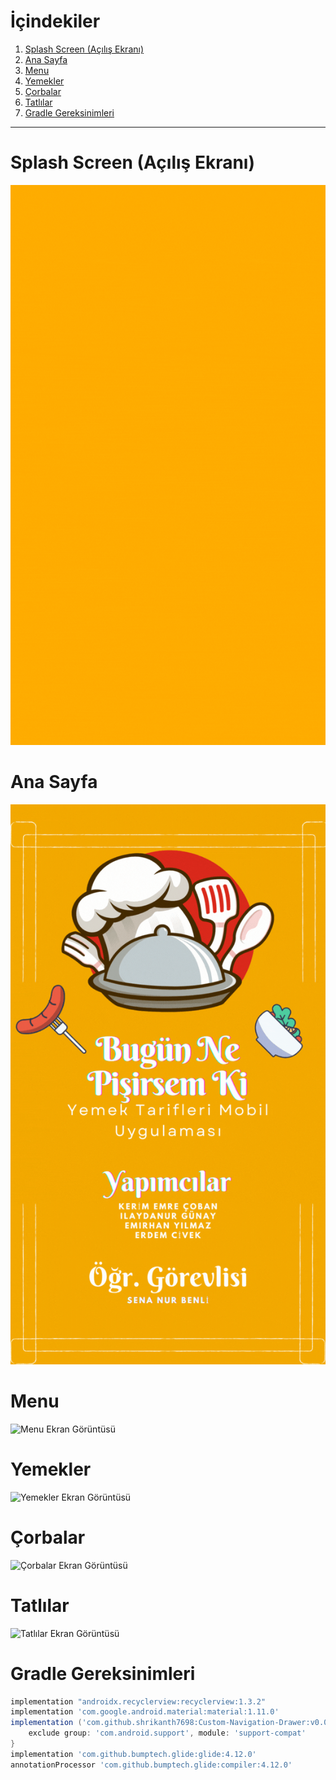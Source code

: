 # İçindekiler

1. [Splash Screen (Açılış Ekranı)](#splash-screen-a%C3%A7%C4%B1l%C4%B1%C5%9F-ekran%C4%B1)
2. [Ana Sayfa](#ana-sayfa)
3. [Menu](#menu)
4. [Yemekler](#yemekler)
5. [Çorbalar](#%C3%A7orbalar)
6. [Tatlılar](#tatl%C4%B1lar)
7. [Gradle Gereksinimleri](#gradle-gereksinimleri)

---

# **Splash Screen (Açılış Ekranı)**  
![Splash Screen Ekran Görüntüsü](./app/src/main/res/drawable/bnpk_splash_screen_animated.gif)  

# **Ana Sayfa**  
![Ana Sayfa Ekran Görüntüsü](./app/src/main/res/drawable/anasayfa_gif.gif)  

# **Menu**  
![Menu Ekran Görüntüsü](./app/src/main/res/drawable/Menu_Gif.gif)  

# **Yemekler**  
![Yemekler Ekran Görüntüsü](./app/src/main/res/drawable/Yemekler_Gif.gif)  

# **Çorbalar**  
![Çorbalar Ekran Görüntüsü](./app/src/main/res/drawable/Corbalar_Gif.gif)  

# **Tatlılar**  
![Tatlılar Ekran Görüntüsü](./app/src/main/res/drawable/Tatlılar_Gif.gif)  

# **Gradle Gereksinimleri**
```gradle
implementation "androidx.recyclerview:recyclerview:1.3.2"
implementation 'com.google.android.material:material:1.11.0'
implementation ('com.github.shrikanth7698:Custom-Navigation-Drawer:v0.0.1') {
    exclude group: 'com.android.support', module: 'support-compat'
}
implementation 'com.github.bumptech.glide:glide:4.12.0'
annotationProcessor 'com.github.bumptech.glide:compiler:4.12.0'
